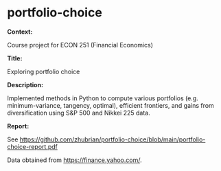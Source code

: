 # portfolio-choice

**Context:**

Course project for ECON 251 (Financial Economics)

**Title:**

Exploring portfolio choice

**Description:**

Implemented methods in Python to compute various portfolios (e.g. minimum-variance, tangency, optimal), efficient
frontiers, and gains from diversification using S&P 500 and Nikkei 225 data.

**Report:**

See https://github.com/zhubrian/portfolio-choice/blob/main/portfolio-choice-report.pdf

Data obtained from https://finance.yahoo.com/.
